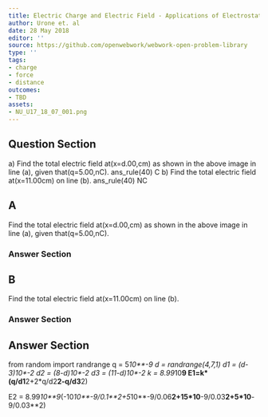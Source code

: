 ```yaml
---
title: Electric Charge and Electric Field - Applications of Electrostatics
author: Urone et. al
date: 28 May 2018
editor: ''
source: https://github.com/openwebwork/webwork-open-problem-library
type: ''
tags:
- charge
- force
- distance
outcomes:
- TBD
assets:
- NU_U17_18_07_001.png
---
```


## Question Section 

a) Find the total electric field at(x=d.00,cm) as shown in the above image in line (a), given that(q=5.00,nC).
ans_rule(40) C
b) Find the total electric field at(x=11.00cm) on line (b).
ans_rule(40) NC
## A
Find the total electric field at(x=d.00,cm) as shown in the above image in line (a), given that(q=5.00,nC).
### Answer Section
## B
Find the total electric field at(x=11.00cm) on line (b).
### Answer Section


## Answer Section

from random import randrange
q = 5*10**-9
d = randrange(4,7,1)
d1 = (d-3)*10**-2
d2 = (8-d)*10**-2
d3 = (11-d)*10**-2
k =  8.99*10**9
E1=k*(q/d1**2+2*q/d2**2-q/d3**2)

E2 = 8.99*10**9*(-10*10**-9/0.1**2+5*10**-9/0.06**2+15*10**-9/0.03**2+5*10**-9/0.03**2)